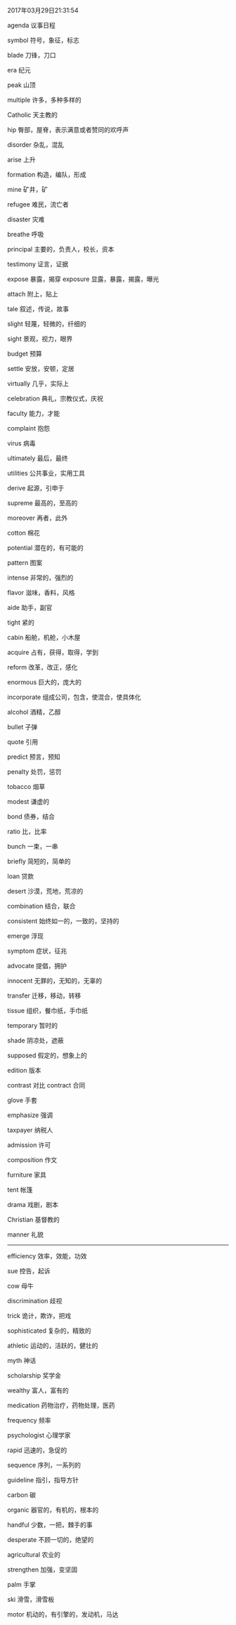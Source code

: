 2017年03月29日21:31:54

agenda          议事日程

symbol          符号，象征，标志

blade           刀锋，刀口

era             纪元

peak            山顶

multiple        许多，多种多样的

Catholic        天主教的

hip             臀部，屋脊，表示满意或者赞同的欢呼声

disorder        杂乱，混乱

arise           上升

formation       构造，编队，形成

mine            矿井，矿

refugee         难民，流亡者

disaster        灾难

breathe         呼吸

principal       主要的，负责人，校长，资本

testimony       证言，证据

expose          暴露，揭穿
exposure        显露，暴露，揭露，曝光

attach          附上，贴上

tale            叙述，传说，故事

slight          轻蔑，轻微的，纤细的

sight           景观，视力，眼界

budget          预算

settle          安放，安顿，定居

virtually       几乎，实际上

celebration     典礼，宗教仪式，庆祝

faculty         能力，才能

complaint       抱怨

virus           病毒

ultimately      最后，最终

utilities       公共事业，实用工具

derive          起源，引申于

supreme         最高的，至高的

moreover        再者，此外

cotton          棉花

potential       潜在的，有可能的

pattern         图案

intense         非常的，强烈的

flavor          滋味，香料，风格

aide            助手，副官

tight           紧的

cabin           船舱，机舱，小木屋

acquire         占有，获得，取得，学到

reform          改革，改正，感化

enormous        巨大的，庞大的

incorporate     组成公司，包含，使混合，使具体化

alcohol         酒精，乙醇

bullet          子弹

quote           引用

predict         预言，预知

penalty         处罚，惩罚

tobacco         烟草

modest          谦虚的

bond            债券，结合

ratio           比，比率

bunch           一束，一串

briefly         简短的，简单的

loan            贷款

desert          沙漠，荒地，荒凉的

combination     结合，联合

consistent      始终如一的，一致的，坚持的

emerge          浮现

symptom         症状，征兆

advocate        提倡，拥护

innocent        无罪的，无知的，无辜的

transfer        迁移，移动，转移

tissue          组织，餐巾纸，手巾纸

temporary       暂时的

shade           阴凉处，遮蔽

supposed        假定的，想象上的

edition         版本

contrast        对比
contract        合同

glove           手套

emphasize       强调

taxpayer        纳税人

admission       许可

composition     作文

furniture       家具

tent            帐篷

drama           戏剧，剧本

Christian       基督教的

manner          礼貌

-----------------------------

efficiency      效率，效能，功效

sue             控告，起诉

cow             母牛

discrimination  歧视

trick           诡计，欺诈，把戏

sophisticated   复杂的，精致的

athletic        运动的，活跃的，健壮的

myth            神话

scholarship     奖学金

wealthy         富人，富有的

medication      药物治疗，药物处理，医药

frequency       频率

psychologist    心理学家

rapid           迅速的，急促的

sequence        序列，一系列的

guideline       指引，指导方针

carbon          碳

organic         器官的，有机的，根本的

handful         少数，一把，棘手的事

desperate       不顾一切的，绝望的

agricultural    农业的

strengthen      加强，变坚固

palm            手掌

ski             滑雪，滑雪板

motor           机动的，有引擎的，发动机，马达




